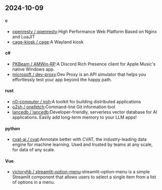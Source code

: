 ## 2024-10-09
#### c
* [openresty / openresty](https://github.com/openresty/openresty):High Performance Web Platform Based on Nginx and LuaJIT
* [cage-kiosk / cage](https://github.com/cage-kiosk/cage):A Wayland kiosk
#### c#
* [PKBeam / AMWin-RP](https://github.com/PKBeam/AMWin-RP):A Discord Rich Presence client for Apple Music's native Windows app.
* [microsoft / dev-proxy](https://github.com/microsoft/dev-proxy):Dev Proxy is an API simulator that helps you effortlessly test your app beyond the happy path.
#### rust
* [n0-computer / iroh](https://github.com/n0-computer/iroh):A toolkit for building distributed applications
* [o2sh / onefetch](https://github.com/o2sh/onefetch):Command-line Git information tool
* [lancedb / lancedb](https://github.com/lancedb/lancedb):Developer-friendly, serverless vector database for AI applications. Easily add long-term memory to your LLM apps!
#### python
* [cvat-ai / cvat](https://github.com/cvat-ai/cvat):Annotate better with CVAT, the industry-leading data engine for machine learning. Used and trusted by teams at any scale, for data of any scale.
#### Vue
* [victoryhb / streamlit-option-menu](https://github.com/victoryhb/streamlit-option-menu):streamlit-option-menu is a simple Streamlit component that allows users to select a single item from a list of options in a menu.
